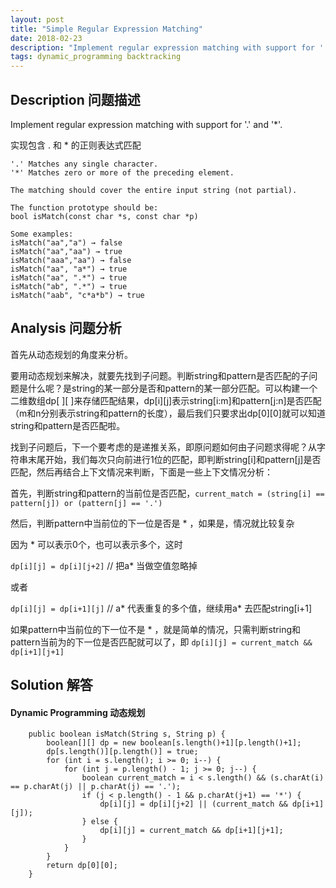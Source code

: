 ```yaml
---
layout: post
title: "Simple Regular Expression Matching"
date: 2018-02-23 
description: "Implement regular expression matching with support for '.' and '*'."
tags: dynamic_programming backtracking
---   
```


## Description 问题描述
Implement regular expression matching with support for '.' and '*'.

实现包含 . 和 * 的正则表达式匹配

```
'.' Matches any single character.
'*' Matches zero or more of the preceding element.

The matching should cover the entire input string (not partial).

The function prototype should be:
bool isMatch(const char *s, const char *p)

Some examples:
isMatch("aa","a") → false
isMatch("aa","aa") → true
isMatch("aaa","aa") → false
isMatch("aa", "a*") → true
isMatch("aa", ".*") → true
isMatch("ab", ".*") → true
isMatch("aab", "c*a*b") → true

```

## Analysis 问题分析
首先从动态规划的角度来分析。

要用动态规划来解决，就要先找到子问题。判断string和pattern是否匹配的子问题是什么呢？是string的某一部分是否和pattern的某一部分匹配。可以构建一个二维数组dp[ ][ ]来存储匹配结果，dp[i][j]表示string[i:m]和pattern[j:n]是否匹配（m和n分别表示string和pattern的长度），最后我们只要求出dp[0][0]就可以知道string和pattern是否匹配啦。

找到子问题后，下一个要考虑的是递推关系，即原问题如何由子问题求得呢？从字符串末尾开始，我们每次只向前进行1位的匹配，即判断string[i]和pattern[j]是否匹配，然后再结合上下文情况来判断，下面是一些上下文情况分析：

首先，判断string和pattern的当前位是否匹配，`current_match = (string[i] == pattern[j]) or (pattern[j] == '.')`

然后，判断pattern中当前位的下一位是否是 * ，如果是，情况就比较复杂

因为 * 可以表示0个，也可以表示多个，这时

`dp[i][j] = dp[i][j+2]` // 把a* 当做空值忽略掉

或者

`dp[i][j] = dp[i+1][j]` // a* 代表重复的多个值，继续用a* 去匹配string[i+1]

如果pattern中当前位的下一位不是 * ，就是简单的情况，只需判断string和pattern当前为的下一位是否匹配就可以了，即 `dp[i][j] = current_match && dp[i+1][j+1]`

## Solution 解答
#### Dynamic Programming 动态规划
```
	public boolean isMatch(String s, String p) {
		boolean[][] dp = new boolean[s.length()+1][p.length()+1];
		dp[s.length()][p.length()] = true;
		for (int i = s.length(); i >= 0; i--) {
			for (int j = p.length() - 1; j >= 0; j--) {
				boolean current_match = i < s.length() && (s.charAt(i) == p.charAt(j) || p.charAt(j) == '.');
				if (j < p.length() - 1 && p.charAt(j+1) == '*') {
					dp[i][j] = dp[i][j+2] || (current_match && dp[i+1][j]);
				} else {
					dp[i][j] = current_match && dp[i+1][j+1];
				}
			}
		}
		return dp[0][0];
	}

```
